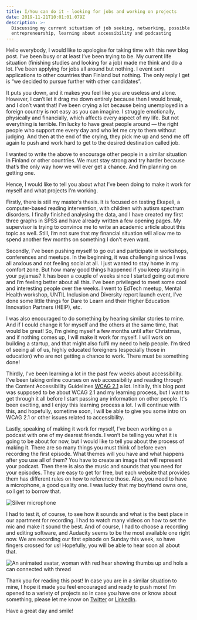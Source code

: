 ```yaml
---
title: I/You can do it - looking for jobs and working on projects
date: 2019-11-21T10:01:01.079Z
description: >-
  Discussing my current situation of job seeking, networking, possible
  entrepreneurship, learning about accessibility and podcasting
---
```

Hello everybody, I would like to apologise for taking time with this new blog post. I’ve been busy or at least I’ve been trying to be. My current life situation (finishing studies and looking for a job) made me think and do a lot. I’ve been applying for jobs all around but nothing. I event sent applications to other countries than Finland but nothing. The only reply I get is “we decided to pursue further with other candidates”.

It puts you down, and it makes you feel like you are useless and alone. However, I can’t let it drag me down entirely because then I would break, and I don’t want that! I’ve been crying a lot because being unemployed in a foreign country is not easy as you can imagine. I struggle emotionally, physically and financially, which affects every aspect of my life. But not everything is terrible. I’m lucky to have great people around — the right people who support me every day and who let me cry to them without judging. And then at the end of the crying, they pick me up and send me off again to push and work hard to get to the desired destination called job. 

I wanted to write the above to encourage other people in a similar situation in Finland or other countries. We must stay strong and try harder because that’s the only way how we will ever get a chance. And I’m planning on getting one. 

Hence, I would like to tell you about what I’ve been doing to make it work for myself and what projects I’m working.

Firstly, there is still my master’s thesis. It is focused on testing Ekapeli, a computer-based reading intervention, with children with autism spectrum disorders. I finally finished analysing the data, and I have created my first three graphs in SPSS and have already written a few opening pages. My supervisor is trying to convince me to write an academic article about this topic as well. Still, I’m not sure that my financial situation will allow me to spend another few months on something I don’t even want. 

Secondly, I’ve been pushing myself to go out and participate in workshops, conferences and meetups. In the beginning, it was challenging since I was all anxious and not feeling social at all. I just wanted to stay home in my comfort zone. But how many good things happened if you keep staying in your pyjamas? It has been a couple of weeks since I started going out more and I’m feeling better about all this. I’ve been privileged to meet some cool and interesting people over the weeks. I went to EdTech meetup, Mental Health workshop, UNTIL Inclusion and Diversity report launch event, I’ve done some little things for Dare to Learn and their Higher Education Innovation Partners (HEIP), etc.

 I was also encouraged to do something by hearing similar stories to mine. And if I could change it for myself and the others at the same time, that would be great! So, I’m giving myself a few months until after Christmas, and if nothing comes up, I will make it work for myself. I will work on building a startup, and that might also fulfil my need to help people. I’m tired of seeing all of us, highly educated foreigners (especially those in education) who are not getting a chance to work. There must be something done!

Thirdly, I've been learning a lot in the past few weeks about accessibility. I've been taking online courses on web accessibility and reading through the Content Accessibility Guidelines [WCAG 2.1](https://www.w3.org/TR/WCAG21/) a lot. Initially, this blog post was supposed to be about WCAG 2.1 and my learning process, but I want to get through it all before I start passing any information on other people. It's been exciting, and I enjoy this learning process a lot. I will continue with this, and hopefully, sometime soon, I will be able to give you some intro on WCAG 2.1 or other issues related to accessibility.

Lastly, speaking of making it work for myself, I’ve been working on a podcast with one of my dearest friends. I won’t be telling you what it is going to be about for now, but I would like to tell you about the process of making it. There are so many things you must think of before even recording the first episode. What themes will you have and what happens after you use all of them? You have to create an image that will represent your podcast. Then there is also the music and sounds that you need for your episodes. They are easy to get for free, but each website that provides them has different rules on how to reference those. Also, you need to have a microphone, a good quality one. I was lucky that my boyfriend owns one, so I get to borrow that. 

![Silver microphone](/img/img_20191121_115626.jpg "Blue Yeti Microphone ")

I had to test it, of course, to see how it sounds and what is the best place in our apartment for recording. I had to watch many videos on how to set the mic and make it sound the best. And of course, I had to choose a recording and editing software, and Audacity seems to be the most available one right now. We are recording our first episode on Sunday this week, so have fingers crossed for us! Hopefully, you will be able to hear soon all about that. 

![An animated avatar, woman with red hear showing thumbs up and hols a can connected with thread](/img/jvj.jpeg "The avatar of me, the podcaster")

Thank you for reading this post! In case you are in a similar situation to mine, I hope it made you feel encouraged and ready to push more! I’m opened to a variety of projects so in case you have one or know about something, please let me know on [Twitter](https://twitter.com/petra_kucharova) or [LinkedIn](www.linkedin.com/in/petra-kucharova). 

Have a great day and smile!
